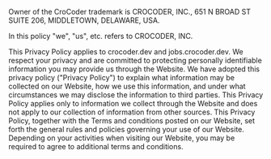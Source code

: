 Owner of the CroCoder trademark is CROCODER, INC., 651 N BROAD ST SUITE 206, MIDDLETOWN, DELAWARE, USA.

In this policy "we", "us", etc. refers to CROCODER, INC.

This Privacy Policy applies to crocoder.dev and jobs.crocoder.dev. We respect your privacy and are committed to protecting personally identifiable information you may provide us through the Website. We have adopted this privacy policy ("Privacy Policy") to explain what information may be collected on our Website, how we use this information, and under what circumstances we may disclose the information to third parties. This Privacy Policy applies only to information we collect through the Website and does not apply to our collection of information from other sources.
This Privacy Policy, together with the Terms and conditions posted on our Website, set forth the general rules and policies governing your use of our Website. Depending on your activities when visiting our Website, you may be required to agree to additional terms and conditions.